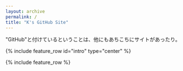 ```yaml
---
layout: archive
permalink: /
title: "K's GitHub Site"
---
```

"GitHub"と付けているということは、他にもあちこちにサイトがあったり。

{% include feature_row id="intro" type="center" %}

{% include feature_row %}
